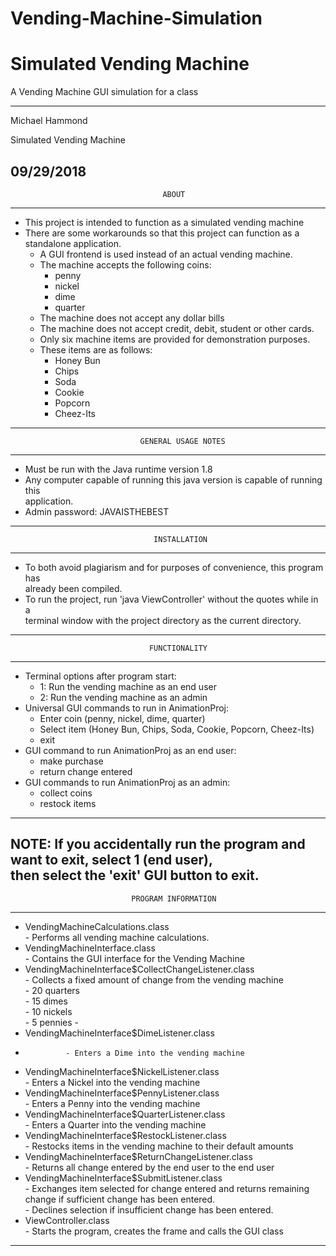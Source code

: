 # Vending-Machine-Simulation

# Simulated Vending Machine

A Vending Machine GUI simulation for a class

-------------------------------------------------------------------------------------
 Michael Hammond
 
 Simulated Vending Machine 

 09/29/2018 
-------------------------------------------------------------------------------------
                                      ABOUT
-------------------------------------------------------------------------------------
   - This project is intended to function as a simulated vending machine      
   - There are some workarounds so that this project can function as a   
   standalone application.                                                          
       - A GUI frontend is used instead of an actual vending machine.          
       - The machine accepts the following coins:                              
           - penny                                                          
           - nickel                                                         
           - dime                                                           
           - quarter                                                        
       - The machine does not accept any dollar bills                          
       - The machine does not accept credit, debit, student or other cards.    
       - Only six machine items are provided for demonstration purposes.       
       - These items are as follows:                                           
           - Honey Bun                                                      
           - Chips                                                         
           - Soda                                                           
           - Cookie                                                         
           - Popcorn                                                        
           - Cheez-Its                                                       
-------------------------------------------------------------------------------------
                                 GENERAL USAGE NOTES                                
------------------------------------------------------------------------------------
   - Must be run with the Java runtime version 1.8                                  
   - Any computer capable of running this java version is capable of running this   
   application.                                                                     
   - Admin password: JAVAISTHEBEST                                                  
-------------------------------------------------------------------------------------
                                    INSTALLATION                                    
-------------------------------------------------------------------------------------
  - To both avoid plagiarism and for purposes of convenience, this program has      
  already been compiled.							    
  - To run the project, run 'java ViewController' without the quotes while in a     
  terminal window with the project directory as the current directory.              
-------------------------------------------------------------------------------------
                                   FUNCTIONALITY                                    
-------------------------------------------------------------------------------------                                               
- Terminal options after program start:                                             
    - 1: Run the vending machine as an end user                                       
    - 2: Run the vending machine as an admin                                          
- Universal GUI commands to run in AnimationProj:                                   
    - Enter coin (penny, nickel, dime, quarter)                                       
    - Select item (Honey Bun, Chips, Soda, Cookie, Popcorn, Cheez-Its)                
    - exit                                                                            
- GUI command to run AnimationProj as an end user:                                  
  - make purchase                                                                   
  - return change entered                                                           
- GUI commands to run AnimationProj as an admin:                                    
    - collect coins                                                                   
    - restock items                                                                   
-------------------------------------------------------------------------------------
  NOTE: If you accidentally run the program and want to exit, select 1 (end user),  
   then select the 'exit' GUI button to exit.                                       
-------------------------------------------------------------------------------------
                               PROGRAM INFORMATION                                  
-------------------------------------------------------------------------------------
  - VendingMachineCalculations.class                                                
                 - Performs all vending machine calculations.                       
  - VendingMachineInterface.class                                                   
                 - Contains the GUI interface for the Vending Machine               
  - VendingMachineInterface$CollectChangeListener.class                             
                 - Collects a fixed amount of change from the vending machine       
                       - 20 quarters                                                
                       - 15 dimes                                                   
                       - 10 nickels                                                 
                       - 5 pennies                                                                                                                  -
  - VendingMachineInterface$DimeListener.class                                      
  -              - Enters a Dime into the vending machine                           
  - VendingMachineInterface$NickelListener.class                                    
                 - Enters a Nickel into the vending machine                         
  - VendingMachineInterface$PennyListener.class                                     
                 - Enters a Penny into the vending machine                          
  - VendingMachineInterface$QuarterListener.class                                   
                 - Enters a Quarter into the vending machine                        
  - VendingMachineInterface$RestockListener.class                                   
                 - Restocks items in the vending machine to their default amounts   
  - VendingMachineInterface$ReturnChangeListener.class                              
                 - Returns all change entered by the end user to the end user       
  - VendingMachineInterface$SubmitListener.class                                    
                 - Exchanges item selected for change entered and returns remaining 
                 change if sufficient change has been entered.                      
                 - Declines selection if insufficient change has been entered.      
  - ViewController.class                                                            
                - Starts the program, creates the frame and calls the GUI class     
-------------------------------------------------------------------------------------
